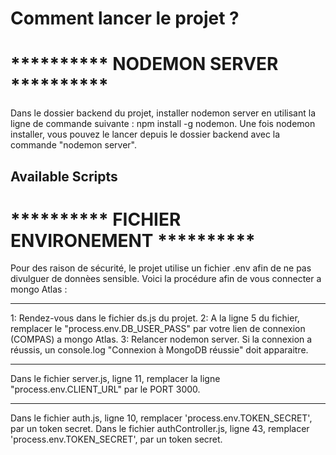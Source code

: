 # Comment lancer le projet ?

# ********** NODEMON SERVER **********

Dans le dossier backend du projet, installer nodemon server en utilisant la ligne de commande suivante : npm install -g nodemon. Une fois nodemon installer, vous pouvez le lancer depuis le dossier backend avec la commande "nodemon server".
## Available Scripts

# ********** FICHIER ENVIRONEMENT **********

Pour des raison de sécurité, le projet utilise un fichier .env afin de ne pas divulguer de donnèes sensible. Voici la procédure afin de vous connecter a mongo Atlas :

***************************

1: Rendez-vous dans le fichier ds.js du projet.
2: A la ligne 5 du fichier, remplacer le "process.env.DB_USER_PASS" par votre lien de connexion (COMPAS) a mongo Atlas.
3: Relancer nodemon server. Si la connexion a réussis, un console.log "Connexion à MongoDB réussie" doit apparaitre.

***************************

Dans le fichier server.js, ligne 11, remplacer la ligne "process.env.CLIENT_URL" par le PORT 3000. 

***************************

Dans le fichier auth.js, ligne 10, remplacer 'process.env.TOKEN_SECRET', par un token secret.
Dans le fichier authController.js, ligne 43, remplacer 'process.env.TOKEN_SECRET', par un token secret.